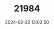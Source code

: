 ---
title: "21984"
category: "Lophostoma brasiliense"
draft: false
date: 2024-02-22 13:03:50
languages:
  English: ["Pygmy Round-eared Bat"]
---
